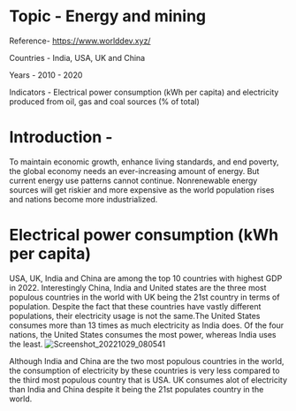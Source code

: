 # Topic - Energy and mining

Reference- https://www.worlddev.xyz/

Countries -  India, USA, UK and China

Years - 2010 - 2020

Indicators - Electrical power consumption (kWh per capita) and electricity produced from oil, gas and coal sources (% of total)

# Introduction - 
To maintain economic growth, enhance living standards, and end poverty, the global economy needs an ever-increasing amount of energy. But current energy use patterns cannot continue. Nonrenewable energy sources will get riskier and more expensive as the world population rises and nations become more industrialized.

# Electrical power consumption (kWh per capita)
USA, UK, India and China are among the top 10 countries with highest GDP in 2022. Interestingly China, India and United states are the three most populous countries in the world with UK being the 21st country in terms of population. Despite the fact that these countries have vastly different populations, their electricity usage is not the same.The United States consumes more than 13 times as much electricity as India does. Of the four nations, the United States consumes the most power, whereas India uses the least.
![Screenshot_20221029_080541](https://user-images.githubusercontent.com/112661889/198856905-c020f768-e391-4db1-93d1-4ecb8d445003.png)

Although India and China are the two most populous countries in the world, the consumption of electricity by these countries is very less compared to the third most populous country that is USA. UK consumes alot of electricity than India and China despite it being the 21st populates country in the world. 





                 
           
                  


